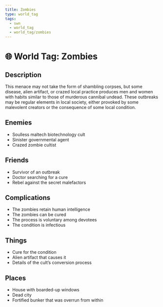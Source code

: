 ```yaml
---
title: Zombies
type: world_tag
tags:
  - swn
  - world_tag
  - world_tag/zombies
---
```

# 🌐 World Tag: Zombies

## Description
This menace may not take the form of shambling corpses, but some disease, alien artifact, or crazed local practice produces men and women with habits similar to those of murderous cannibal undead. These outbreaks may be regular elements in local society, either provoked by some malevolent creators or the consequence of some local condition.
## Enemies
- Soulless maltech biotechnology cult
- Sinister governmental agent
- Crazed zombie cultist

## Friends
- Survivor of an outbreak
- Doctor searching for a cure
- Rebel against the secret malefactors

## Complications
- The zombies retain human intelligence
- The zombies can be cured
- The process is voluntary among devotees
- The condition is infectious

## Things
- Cure for the condition
- Alien artifact that causes it
- Details of the cult’s conversion process

## Places
- House with boarded-up windows
- Dead city
- Fortified bunker that was overrun from within

